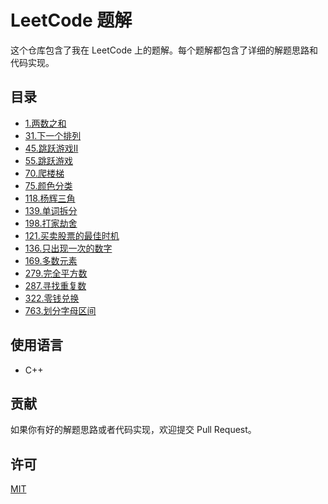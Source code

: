 # LeetCode 题解

这个仓库包含了我在 LeetCode 上的题解。每个题解都包含了详细的解题思路和代码实现。

## 目录

- [1.两数之和](problems/1.Two-Sum.md)
- [31.下一个排列](problems/31.Next-Permutation.md)
- [45.跳跃游戏II](problems/45.Jump-Game-II.md)
- [55.跳跃游戏](problems/55.Jump-Game.md)
- [70.爬楼梯](problems/70.Climbing-Stairs.md)
- [75.颜色分类](problems/75.Sort-Colors.md)
- [118.杨辉三角](problems/118.Pascal's-Triangle.md)
- [139.单词拆分](problems/139.Word-Break.md)
- [198.打家劫舍](problems/198.House-Robber.md)
- [121.买卖股票的最佳时机](problems/121.Best-Time-to-Buy-and-Sell-Stock.md)
- [136.只出现一次的数字](problems/136.Single-Number.md)
- [169.多数元素](problems/169.Majority-Element.md)
- [279.完全平方数](problems/279.Perfect-Squares.md)
- [287.寻找重复数](problems/287.Find-the-Duplicate-Number.md)
- [322.零钱兑换](problems/322.Coin-Change.md)
- [763.划分字母区间](problems/763.Partition-Labels.md)

## 使用语言

- C++

## 贡献

如果你有好的解题思路或者代码实现，欢迎提交 Pull Request。

## 许可

[MIT](LICENSE)
